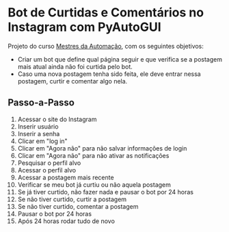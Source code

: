 # Bot de Curtidas e Comentários no Instagram com PyAutoGUI


Projeto do curso [Mestres da Automação](https://devaprender.com/), com os seguintes objetivos:

- Criar um bot que define qual página seguir e que verifica se a postagem mais atual ainda não foi curtida pelo bot. 
- Caso uma nova postagem tenha sido feita, ele deve entrar nessa postagem, curtir e comentar algo nela.



## Passo-a-Passo


1. Acessar o site do Instagram
1. Inserir usuário
1. Inserir a senha
1. Clicar em "log in"
1. Clicar em "Agora não" para não salvar informações de login
1. Clicar em "Agora não" para não ativar as notificações
1. Pesquisar o perfil alvo
1. Acessar o perfil alvo
1. Acessar a postagem mais recente
1. Verificar se meu bot já curtiu ou não aquela postagem
1. Se já tiver curtido, não fazer nada e pausar o bot por 24 horas
1. Se não tiver curtido, curtir a postagem
1. Se não tiver curtido, comentar a postagem
1. Pausar o bot por 24 horas
1. Após 24 horas rodar tudo de novo